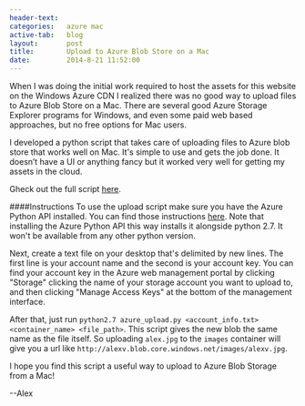 ```yaml
---
header-text:
categories:   azure mac
active-tab:   blog
layout:       post
title:        Upload to Azure Blob Store on a Mac
date:         2014-8-21 11:52:00
---
```


When I was doing the initial work required to host the assets for this website on the Windows Azure CDN I realized there was no good way to upload files to Azure Blob Store on a Mac. There are several good Azure Storage Explorer programs for Windows, and even some paid web based approaches, but no free options for Mac users.

I developed a python script that takes care of uploading files to Azure blob store that works well on Mac. It's simple to use and gets the job done. It doesn’t have a UI or anything fancy but it worked very well for getting my assets in the cloud.

Gheck out the full script [here](https://gist.github.com/valleyjo/02e3735b064818881727).


####Instructions
To use the upload script make sure you have the Azure Python API installed. You can find those instructions [here](http://azure.microsoft.com/en-us/documentation/articles/python-how-to-install/). Note that installing the Azure Python API this way installs it alongside python 2.7. It won't be available from any other python version.

Next, create a text file on your desktop that's delimited by new lines. The first line is your account name and the second is your account key. You can find your account key in the Azure web management portal by clicking "Storage"  clicking the name of your storage account you want to upload to, and then clicking "Manage Access Keys" at the bottom of the management interface.

After that, just run `python2.7 azure_upload.py <account_info.txt> <container_name> <file_path>`. This script gives the new blob the same name as the file itself. So uploading `alex.jpg` to the `images` container will give you a url like `http://alexv.blob.core.windows.net/images/alexv.jpg`.

I hope you find this script a useful way to upload to Azure Blob Storage from a Mac!

--Alex

